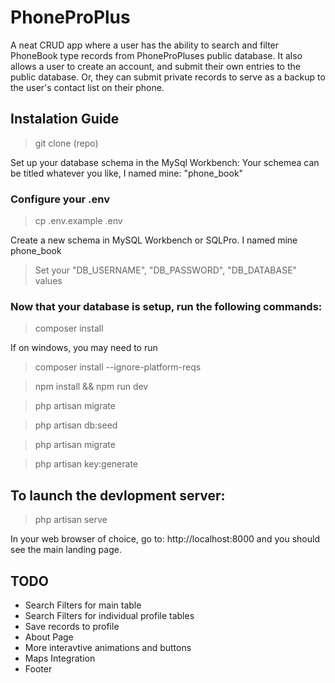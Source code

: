 # PhoneProPlus
A neat CRUD app where a user has the ability to search and filter PhoneBook type records from PhoneProPluses public database. It also allows a user to create an account, and submit their own entries to the public database. Or, they can submit private records to serve as a backup to the user's contact list on their phone.

## Instalation Guide

> git clone (repo)

Set up your database schema in the MySql Workbench:
Your schemea can be titled whatever you like, I named mine: "phone_book"

### Configure your .env
> cp .env.example .env

Create a new schema in MySQL Workbench or SQLPro. I named mine phone_book

> Set your "DB_USERNAME", "DB_PASSWORD", "DB_DATABASE" values

### Now that your database is setup, run the following commands:
>composer install

If on windows, you may need to run 
>composer install --ignore-platform-reqs

> npm install && npm run dev

> php artisan migrate

> php artisan db:seed

> php artisan migrate

> php artisan key:generate

## To launch the devlopment server:

>php artisan serve

In your web browser of choice, go to: http://localhost:8000 and you should see the main landing page.

## TODO 
- Search Filters for main table
- Search Filters for individual profile tables
- Save records to profile
- About Page
- More interavtive animations and buttons
- Maps Integration
- Footer
